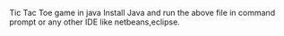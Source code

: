 Tic Tac Toe game in java
Install Java and run the above file in command prompt or any other IDE like netbeans,eclipse.
